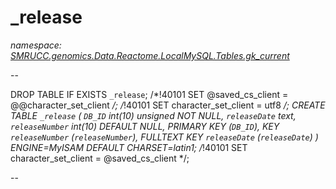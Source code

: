 ﻿# _release
_namespace: [SMRUCC.genomics.Data.Reactome.LocalMySQL.Tables.gk_current](./index.md)_

--
 
 DROP TABLE IF EXISTS `_release`;
 /*!40101 SET @saved_cs_client = @@character_set_client */;
 /*!40101 SET character_set_client = utf8 */;
 CREATE TABLE `_release` (
 `DB_ID` int(10) unsigned NOT NULL,
 `releaseDate` text,
 `releaseNumber` int(10) DEFAULT NULL,
 PRIMARY KEY (`DB_ID`),
 KEY `releaseNumber` (`releaseNumber`),
 FULLTEXT KEY `releaseDate` (`releaseDate`)
 ) ENGINE=MyISAM DEFAULT CHARSET=latin1;
 /*!40101 SET character_set_client = @saved_cs_client */;
 
 --




